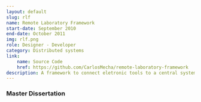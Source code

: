 ```yaml
---
layout: default
slug: rlf
name: Remote Laboratory Framework
start-date: September 2010
end-date: October 2011
img: rlf.png
role: Designer - Developer
category: Distributed systems
link:
    name: Source Code
    href: https://github.com/CarlosMecha/remote-laboratory-framework
description: A framework to connect eletronic tools to a central system for remote access.
---
```


### Master Dissertation

